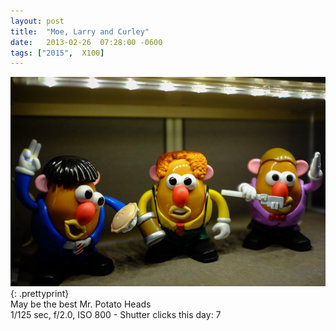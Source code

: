 ```yaml
---
layout: post
title:  "Moe, Larry and Curley"
date:   2013-02-26  07:28:00 -0600
tags: ["2015",  X100]
---
```

![:title](/images/2013/2013_0226_DSCF0518.jpg)
{: .prettyprint}  
May be the best Mr. Potato Heads  
1/125 sec, f/2.0, ISO 800 - Shutter clicks this day: 7